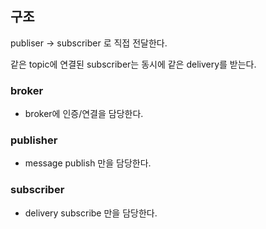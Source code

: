 ## 구조

publiser -> subscriber 로 직접 전달한다.

같은 topic에 연결된 subscriber는 동시에 같은 delivery를 받는다.

### broker

- broker에 인증/연결을 담당한다.

### publisher

- message publish 만을 담당한다.

### subscriber

- delivery subscribe 만을 담당한다.